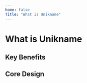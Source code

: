 ```yaml
---
home: false
Title: "What is Unikname"
---
```


# What is Unikname

## Key Benefits

## Core Design



